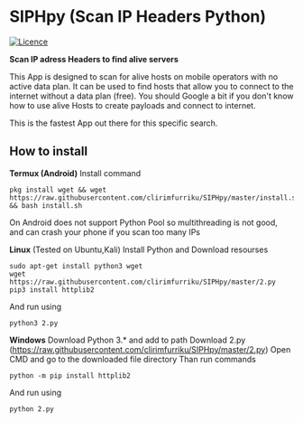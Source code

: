 # SIPHpy (Scan IP Headers Python)
[![Licence](https://img.shields.io/badge/license-GPLv3-blue.svg?style=flat-square)](https://www.gnu.org/licenses/gpl-3.0.en.html)

__Scan IP adress Headers to find alive servers__

This App is designed to scan for alive hosts on mobile operators with no active data plan. It can be used to find hosts that allow you to connect to the internet without a data plan (free). You should Google a bit if you don't know how to use alive Hosts to create payloads and connect to internet.

This is the fastest App out there for this specific search.

How to install
--------------
__Termux (Android)__
Install command
```
pkg install wget && wget https://raw.githubusercontent.com/clirimfurriku/SIPHpy/master/install.sh && bash install.sh
```
On Android does not support Python Pool so multithreading is not good, and can crash your phone if you scan too many IPs

__Linux__ (Tested on Ubuntu,Kali)
Install Python and Download resourses
```
sudo apt-get install python3 wget
wget https://raw.githubusercontent.com/clirimfurriku/SIPHpy/master/2.py
pip3 install httplib2
```
And run using 
```
python3 2.py
```
__Windows__
Download Python 3.* and add to path
Download 2.py (https://raw.githubusercontent.com/clirimfurriku/SIPHpy/master/2.py)
Open CMD and go to the downloaded file directory
Than run commands
```
python -m pip install httplib2
```
And run using 
```
python 2.py
```



